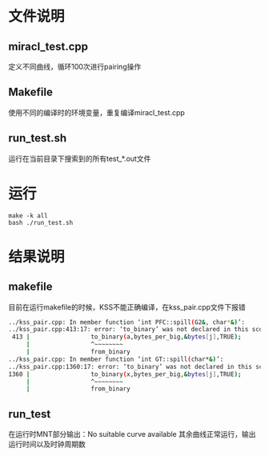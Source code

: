 # 文件说明
## miracl_test.cpp
定义不同曲线，循环100次进行pairing操作

## Makefile
使用不同的编译时的环境变量，重复编译miracl_test.cpp

## run_test.sh
运行在当前目录下搜索到的所有test_*.out文件

# 运行
``` 
make -k all
bash ./run_test.sh
 ```

 # 结果说明
 ## makefile
 目前在运行makefile的时候，KSS不能正确编译，在kss_pair.cpp文件下报错
 ```bash
 ../kss_pair.cpp: In member function ‘int PFC::spill(G2&, char*&)’:
../kss_pair.cpp:413:17: error: ‘to_binary’ was not declared in this scope; did you mean ‘from_binary’?
  413 |                 to_binary(a,bytes_per_big,&bytes[j],TRUE);
      |                 ^~~~~~~~~
      |                 from_binary
../kss_pair.cpp: In member function ‘int GT::spill(char*&)’:
../kss_pair.cpp:1360:17: error: ‘to_binary’ was not declared in this scope; did you mean ‘from_binary’?
 1360 |                 to_binary(x,bytes_per_big,&bytes[j],TRUE);
      |                 ^~~~~~~~~
      |                 from_binary
```
## run_test
在运行时MNT部分输出：No suitable curve available
其余曲线正常运行，输出运行时间以及时钟周期数